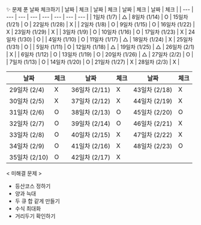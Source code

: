  ✨ 문제 푼 날짜 체크하기
| 날짜 | 체크 | 날짜 | 체크 | 날짜 | 체크 | 날짜 | 체크 |
| --- | --- | --- | --- | --- | --- | --- | --- |
| 1일차 (1/7) | △ | 8일차 (1/14) | O | 15일차 (1/21) | O | 22일차 (1/28) | X |
| 2일차 (1/8) | O | 9일차 (1/15) | O | 16일차 (1/22) | X | 23일차 (1/29) | X |
| 3일차 (1/9) | O | 10일차 (1/16) | O | 17일차 (1/23) | X | 24일차 (1/30) | O |
| 4일차 (1/10) | O | 11일차 (1/17) | △ | 18일차 (1/24) | X | 25일차 (1/31) | O |
| 5일차 (1/11) | O | 12일차 (1/18) | △ | 19일차 (1/25) | △ | 26일차 (2/1) | X |
| 6일차 (1/12) | O | 13일차 (1/19) | O | 20일차 (1/26) | △ | 27일차 (2/2) | O |
| 7일차 (1/13) | O | 14일차 (1/20) | O | 21일차 (1/27) | X | 28일차 (2/3) | X |

| 날짜 | 체크 | 날짜 | 체크 | 날짜 | 체크 |
| --- | --- | --- | --- | --- | --- |
| 29일차 (2/4) | X | 36일차 (2/11) | X | 43일차 (2/18) | X |
| 30일차 (2/5) | X | 37일차 (2/12) | X | 44일차 (2/19) | X |
| 31일차 (2/6) | O | 38일차 (2/13) | O | 45일차 (2/20) | O |
| 32일차 (2/7) | O | 39일차 (2/14) | O | 46일차 (2/21) | X |
| 33일차 (2/8) | O | 40일차 (2/15) | X | 47일차 (2/22) | X |
| 34일차 (2/9) | O | 41일차 (2/16) | X | 48일차 (2/23) | O |
| 35일차 (2/10) | O | 42일차 (2/17) | X |  |  |


< 미해결 문제 >

- 등산코스 정하기
- 양과 늑대
- 두 큐 합 같게 만들기
- 수식 최대화
- 거리두기 확인하기
